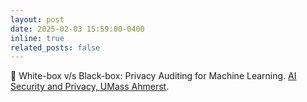 ```yaml
---
layout: post
date: 2025-02-03 15:59:00-0400
inline: true
related_posts: false
---
```


:bust_in_silhouette: White-box v/s Black-box: Privacy Auditing for Machine Learning. [AI Security and Privacy, UMass Ahmerst](https://aisec.cs.umass.edu/).